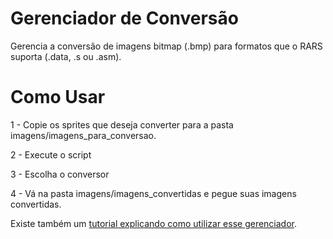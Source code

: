 # Gerenciador de Conversão
 Gerencia a conversão de imagens bitmap (.bmp) para formatos que o RARS suporta (.data, .s ou .asm).

# Como Usar

1 - Copie os sprites que deseja converter para a pasta imagens/imagens_para_conversao.

2 - Execute o script

3 - Escolha o conversor

4 - Vá na pasta imagens/imagens_convertidas e pegue suas imagens convertidas.

Existe também um [tutorial explicando como utilizar esse gerenciador]([tx9t2hGWWko](https://youtu.be/tx9t2hGWWko?si=VUKSlHavF1SER7I_)https://youtu.be/tx9t2hGWWko?si=VUKSlHavF1SER7I_).
